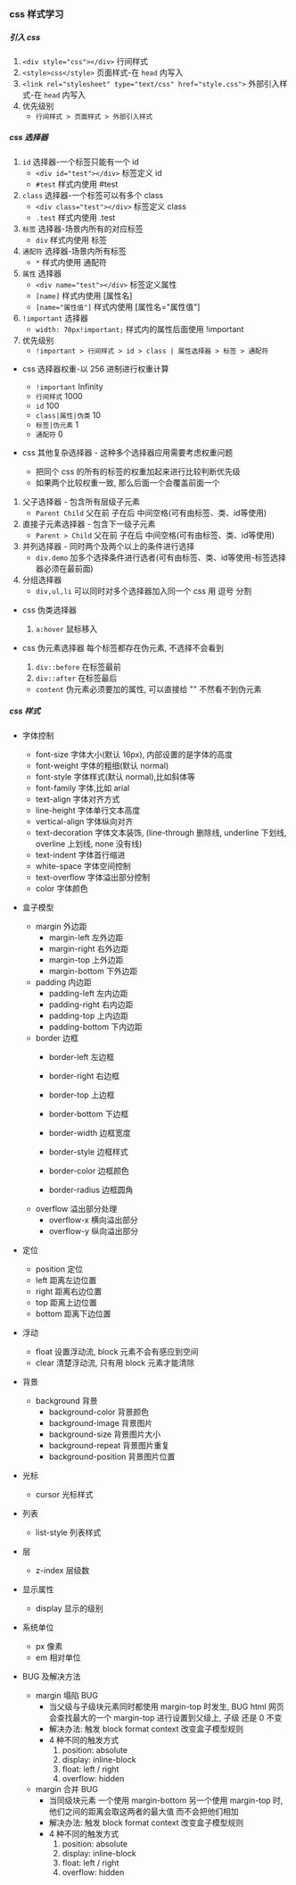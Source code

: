 ### css 样式学习

##### 引入 css
1. `<div style="css"></div>`                                    行间样式
2. `<style>css</style>`                                         页面样式-在 `head` 内写入
3. `<link rel="stylesheet" type="text/css" href="style.css">`   外部引入样式-在 `head` 内写入
4. 优先级别
    * `行间样式 > 页面样式 > 外部引入样式`

##### css 选择器
1. `id` 选择器-一个标签只能有一个 id
    * `<div id="test"></div>`                                   标签定义 id
    * `#test`                                                   样式内使用 #test
2. `class` 选择器-一个标签可以有多个 class
    * `<div class="test"></div>`                                标签定义 class
    * `.test`                                                   样式内使用 .test
3. `标签` 选择器-场景内所有的对应标签
    * `div`                                                     样式内使用 标签
4. `通配符` 选择器-场景内所有标签
    * `*`                                                       样式内使用 通配符
5. `属性` 选择器
    * `<div name="test"></div>`                                 标签定义属性
    * `[name]`                                                  样式内使用 [属性名]
    * `[name="属性值"]`                                          样式内使用 [属性名="属性值"]
6. `!important` 选择器
    * `width: 70px!important;`                                  样式内的属性后面使用 !important
5. 优先级别
    * `!important > 行间样式 > id > class | 属性选择器 > 标签 > 通配符`

* css 选择器权重-以 256 进制进行权重计算
    * `!important`              Infinity
    * `行间样式`                 1000
    * `id`                      100
    * `class|属性|伪类`          10
    * `标签|伪元素`              1
    * `通配符`                   0

* css 其他复杂选择器 - 这种多个选择器应用需要考虑权重问题
    * 把同个 css 的所有的标签的权重加起来进行比较判断优先级
    * 如果两个比较权重一致, 那么后面一个会覆盖前面一个

1. 父子选择器 - 包含所有层级子元素
    * `Parent Child`                                            父在前 子在后 中间空格(可有由标签、类、id等使用)
2. 直接子元素选择器 - 包含下一级子元素
    * `Parent > Child`                                          父在前 子在后 中间空格(可有由标签、类、id等使用)
3. 并列选择器 - 同时两个及两个以上的条件进行选择
    * `div.demo`                                                加多个选择条件进行选者(可有由标签、类、id等使用-标签选择器必须在最前面)  
4. 分组选择器
    * `div,ul,li`                                               可以同时对多个选择器加入同一个 css 用 逗号 分割              

* css 伪类选择器
    1. `a:hover`                                                 鼠标移入

* css 伪元素选择器                                               每个标签都存在伪元素, 不选择不会看到
    1. `div::before`                                            在标签最前
    2. `div::after`                                             在标签最后

    * `content`                                                 伪元素必须要加的属性, 可以直接给 "" 不然看不到伪元素

##### css 样式
* 字体控制
    * font-size                                                 字体大小(默认 16px), 内部设置的是字体的高度
    * font-weight                                               字体的粗细(默认 normal)
    * font-style                                                字体样式(默认 normal),比如斜体等
    * font-family                                               字体,比如 arial
    * text-align                                                字体对齐方式
    * line-height                                               字体单行文本高度
    * vertical-align                                            字体纵向对齐
    * text-decoration                                           字体文本装饰, (line-through 删除线, underline 下划线, overline 上划线, none 没有线)
    * text-indent                                               字体首行缩进
    * white-space                                               字体空间控制
    * text-overflow                                             字体溢出部分控制
    * color                                                     字体颜色
* 盒子模型
    * margin                                                    外边距
        * margin-left                                           左外边距
        * margin-right                                          右外边距
        * margin-top                                            上外边距
        * margin-bottom                                         下外边距
    * padding                                                   内边距
        * padding-left                                          左内边距
        * padding-right                                         右内边距
        * padding-top                                           上内边距
        * padding-bottom                                        下内边距
    * border                                                    边框
        * border-left                                           左边框
        * border-right                                          右边框
        * border-top                                            上边框
        * border-bottom                                         下边框

        * border-width                                          边框宽度
        * border-style                                          边框样式
        * border-color                                          边框颜色
        * border-radius                                         边框圆角
    * overflow                                                  溢出部分处理
        * overflow-x                                            横向溢出部分
        * overflow-y                                            纵向溢出部分
* 定位
    * position                                                  定位
    * left                                                      距离左边位置
    * right                                                     距离右边位置
    * top                                                       距离上边位置
    * bottom                                                    距离下边位置
* 浮动
    * float                                                     设置浮动流, block 元素不会有感应到空间
    * clear                                                     清楚浮动流, 只有用 block 元素才能清除
* 背景
    * background                                                背景
        * background-color                                      背景颜色
        * background-image                                      背景图片
        * background-size                                       背景图片大小
        * background-repeat                                     背景图片重复
        * background-position                                   背景图片位置
* 光标
    * cursor                                                    光标样式
* 列表
    * list-style                                                列表样式
* 层
    * z-index                                                   层级数
* 显示属性
    * display                                                   显示的级别
    

* 系统单位
    * px 像素
    * em 相对单位

* BUG 及解决方法
    * margin 塌陷 BUG
        * 当父级与子级块元素同时都使用 margin-top 时发生, BUG html 网页会查找最大的一个 margin-top 进行设置到父级上, 子级 还是 0 不变
        * 解决办法: 触发 block format context 改变盒子模型规则
        * 4 种不同的触发方式
            1. position: absolute
            2. display: inline-block
            3. float: left / right
            4. overflow: hidden
    * margin 合并 BUG
        * 当同级块元素 一个使用 margin-bottom 另一个使用 margin-top 时, 他们之间的距离会取这两者的最大值 而不会把他们相加
        * 解决办法: 触发 block format context 改变盒子模型规则
        * 4 种不同的触发方式
            1. position: absolute
            2. display: inline-block
            3. float: left / right
            4. overflow: hidden